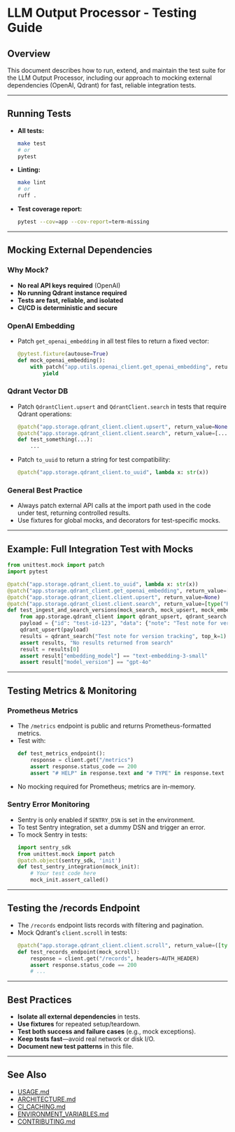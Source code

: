 # LLM Output Processor - Testing Guide

## Overview

This document describes how to run, extend, and maintain the test suite for the LLM Output Processor, including our approach to mocking external dependencies (OpenAI, Qdrant) for fast, reliable integration tests.

---

## Running Tests

- **All tests:**
  ```bash
  make test
  # or
  pytest
  ```
- **Linting:**
  ```bash
  make lint
  # or
  ruff .
  ```
- **Test coverage report:**
  ```bash
  pytest --cov=app --cov-report=term-missing
  ```

---

## Mocking External Dependencies

### Why Mock?
- **No real API keys required** (OpenAI)
- **No running Qdrant instance required**
- **Tests are fast, reliable, and isolated**
- **CI/CD is deterministic and secure**

### OpenAI Embedding
- Patch `get_openai_embedding` in all test files to return a fixed vector:
  ```python
  @pytest.fixture(autouse=True)
  def mock_openai_embedding():
      with patch("app.utils.openai_client.get_openai_embedding", return_value=[0.1] * 1536):
          yield
  ```

### Qdrant Vector DB
- Patch `QdrantClient.upsert` and `QdrantClient.search` in tests that require Qdrant operations:
  ```python
  @patch("app.storage.qdrant_client.client.upsert", return_value=None)
  @patch("app.storage.qdrant_client.client.search", return_value=[...])
  def test_something(...):
      ...
  ```
- Patch `to_uuid` to return a string for test compatibility:
  ```python
  @patch("app.storage.qdrant_client.to_uuid", lambda x: str(x))
  ```

### General Best Practice
- Always patch external API calls at the import path used in the code under test, returning controlled results.
- Use fixtures for global mocks, and decorators for test-specific mocks.

---

## Example: Full Integration Test with Mocks
```python
from unittest.mock import patch
import pytest

@patch("app.storage.qdrant_client.to_uuid", lambda x: str(x))
@patch("app.storage.qdrant_client.get_openai_embedding", return_value=[0.1] * 1536)
@patch("app.storage.qdrant_client.client.upsert", return_value=None)
@patch("app.storage.qdrant_client.client.search", return_value=[type("Result", (), {"id": "test-id-123", "score": 0.99, "payload": {"data": {"note": "Test note for version tracking"}, "metadata": {"embedding_model": "text-embedding-3-small", "model_version": "gpt-4o", "timestamp": "2025-07-14T00:00:00Z"}}, "type": "test", "priority": "low"})()])
def test_ingest_and_search_versions(mock_search, mock_upsert, mock_embedding):
    from app.storage.qdrant_client import qdrant_upsert, qdrant_search
    payload = {"id": "test-id-123", "data": {"note": "Test note for version tracking"}, "type": "test", "priority": "low"}
    qdrant_upsert(payload)
    results = qdrant_search("Test note for version tracking", top_k=1)
    assert results, "No results returned from search"
    result = results[0]
    assert result["embedding_model"] == "text-embedding-3-small"
    assert result["model_version"] == "gpt-4o"
```

---

## Testing Metrics & Monitoring

### Prometheus Metrics
- The `/metrics` endpoint is public and returns Prometheus-formatted metrics.
- Test with:
  ```python
  def test_metrics_endpoint():
      response = client.get("/metrics")
      assert response.status_code == 200
      assert "# HELP" in response.text and "# TYPE" in response.text
  ```
- No mocking required for Prometheus; metrics are in-memory.

### Sentry Error Monitoring
- Sentry is only enabled if `SENTRY_DSN` is set in the environment.
- To test Sentry integration, set a dummy DSN and trigger an error.
- To mock Sentry in tests:
  ```python
  import sentry_sdk
  from unittest.mock import patch
  @patch.object(sentry_sdk, 'init')
  def test_sentry_integration(mock_init):
      # Your test code here
      mock_init.assert_called()
  ```

---

## Testing the /records Endpoint
- The `/records` endpoint lists records with filtering and pagination.
- Mock Qdrant's `client.scroll` in tests:
  ```python
  @patch("app.storage.qdrant_client.client.scroll", return_value=([type("Point", (), {"id": "abc123", "payload": {"data": {"note": "Test note"}, "type": "test", "metadata": {"timestamp": "2025-07-14T00:00:00Z"}}})()], None, None))
  def test_records_endpoint(mock_scroll):
      response = client.get("/records", headers=AUTH_HEADER)
      assert response.status_code == 200
      # ...
  ```

---

## Best Practices
- **Isolate all external dependencies** in tests.
- **Use fixtures** for repeated setup/teardown.
- **Test both success and failure cases** (e.g., mock exceptions).
- **Keep tests fast**—avoid real network or disk I/O.
- **Document new test patterns** in this file.

---

## See Also
- [USAGE.md](./USAGE.md)
- [ARCHITECTURE.md](./ARCHITECTURE.md)
- [CI_CACHING.md](./CI_CACHING.md)
- [ENVIRONMENT_VARIABLES.md](./ENVIRONMENT_VARIABLES.md)
- [CONTRIBUTING.md](./CONTRIBUTING.md) 